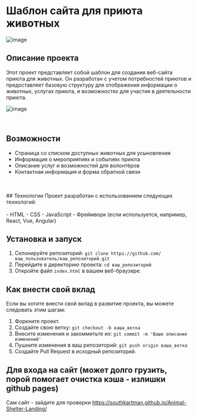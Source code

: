 # Шаблон сайта для приюта животных
![image](https://github.com/SouthKartman/Animal-Shelter-Landing/assets/93534577/e6098345-00dd-4f58-80b8-45e13662d2ce)
## Описание проекта

Этот проект представляет собой шаблон для создания веб-сайта приюта для животных. Он разработан с учетом потребностей приютов и предоставляет базовую структуру для отображения информации о животных, услугах приюта, и возможностях для участия в деятельности приюта.
<br>

![image](https://github.com/SouthKartman/Animal-Shelter-Landing/assets/93534577/73f3aca6-3546-4c06-bb25-b2f2c43827f1)

<br>

## Возможности

- Страница со списком доступных животных для усыновления
- Информация о мероприятиях и событиях приюта
- Описание услуг и возможностей для волонтёров
- Контактная информация и форма обратной связи
<br>
 
<br>
## Технологии
Проект разработан с использованием следующих технологий:
<br>
  
<br>
- HTML
- CSS
- JavaScript
- Фреймворк (если используется, например, React, Vue, Angular)

## Установка и запуск

1. Склонируйте репозиторий: `git clone https://github.com/ваш_пользователь/ваш_репозиторий.git`
2. Перейдите в директорию проекта: `cd ваш_репозиторий`
3. Откройте файл `index.html` в вашем веб-браузере.

## Как внести свой вклад

Если вы хотите внести свой вклад в развитие проекта, вы можете следовать этим шагам:

1. Форкните проект.
2. Создайте свою ветку: `git checkout -b ваша_ветка`
3. Внесите изменения и закоммитьте их: `git commit -m 'Ваше описание изменений'`
4. Пушните изменения в ваш репозиторий: `git push origin ваша_ветка`
5. Создайте Pull Request в исходный репозиторий.

## Для входа на сайт (может долго грузить, порой помогает очистка кэша - излишки github pages)

Сам сайт - зайдите для проверки https://southkartman.github.io/Animal-Shelter-Landing/
